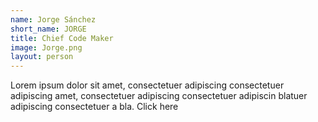 ```yaml
---
name: Jorge Sánchez
short_name: JORGE
title: Chief Code Maker
image: Jorge.png
layout: person
---
```

Lorem ipsum dolor sit amet, consectetuer adipiscing consectetuer adipiscing amet, consectetuer adipiscing consectetuer adipiscin blatuer adipiscing consectetuer a bla. Click here
